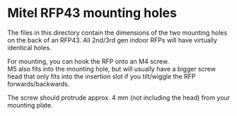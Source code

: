 Mitel RFP43 mounting holes
==========================

The files in this directory contain the dimensions of the two mounting holes on
the back of an RFP43. All 2nd/3rd gen indoor RFPs will have virtually identical
holes.

For mounting, you can hook the RFP onto an M4 screw.  
M5 also fits into the mounting hole, but will usually have a bigger screw head
that only fits into the insertion slot if you tilt/wiggle the RFP
forwards/backwards.

The screw should protrude approx. 4 mm (not including the head) from your
mounting plate.
